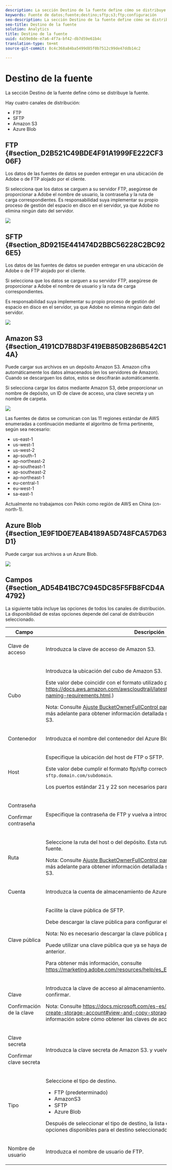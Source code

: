 ```yaml
---
description: La sección Destino de la fuente define cómo se distribuye la fuente.
keywords: Fuente de datos;fuente;destino;sftp;s3;ftp;configuración
seo-description: La sección Destino de la fuente define cómo se distribuye la fuente.
seo-title: Destino de la fuente
solution: Analytics
title: Destino de la fuente
uuid: 4a59e8de-e7a6-4f7a-bf42-db7d59e61b4c
translation-type: tm+mt
source-git-commit: 8c4c368a84ba5499d85f0b7512c99de47ddb14c2

---
```



# Destino de la fuente

La sección Destino de la fuente define cómo se distribuye la fuente.

Hay cuatro canales de distribución:

* FTP
* SFTP
* Amazon S3
* Azure Blob

## FTP {#section_D2B521C49BDE4F91A1999FE222CF306F}

Los datos de las fuentes de datos se pueden entregar en una ubicación de Adobe o de FTP alojado por el cliente.

Si selecciona que los datos se carguen a su servidor FTP, asegúrese de proporcionar a Adobe el nombre de usuario, la contraseña y la ruta de carga correspondientes. Es responsabilidad suya implementar su propio proceso de gestión del espacio en disco en el servidor, ya que Adobe no elimina ningún dato del servidor.

![](assets/dest-ftp.jpg)

## SFTP {#section_8D9215E441474D2BBC56228C2BC926E5}

Los datos de las fuentes de datos se pueden entregar en una ubicación de Adobe o de FTP alojado por el cliente.

Si selecciona que los datos se carguen a su servidor FTP, asegúrese de proporcionar a Adobe el nombre de usuario y la ruta de carga correspondientes.

<!-- 

Adobe Customer Care will provide you with a Public key. Verify in recording.

 -->

Es responsabilidad suya implementar su propio proceso de gestión del espacio en disco en el servidor, ya que Adobe no elimina ningún dato del servidor.

![](assets/dest-sftp.jpg)

## Amazon S3 {#section_4191CD7B8D3F419EB850B286B542C14A}

Puede cargar sus archivos en un depósito Amazon S3. Amazon cifra automáticamente los datos almacenados (en los servidores de Amazon). Cuando se descarguen los datos, estos se descifrarán automáticamente.

Si selecciona cargar los datos mediante Amazon S3, debe proporcionar un nombre de depósito, un ID de clave de acceso, una clave secreta y un nombre de carpeta.

![](assets/dest-s3.jpg)

Las fuentes de datos se comunican con las 11 regiones estándar de AWS enumeradas a continuación mediante el algoritmo de firma pertinente, según sea necesario:

* us-east-1
* us-west-1
* us-west-2
* ap-south-1
* ap-northeast-2
* ap-southeast-1
* ap-southeast-2
* ap-northeast-1
* eu-central-1
* eu-west-1
* sa-east-1

Actualmente no trabajamos con Pekín como región de AWS en China (cn-north-1).

## Azure Blob {#section_1E9F1D0E7EAB4189A5D748FCA57D63D1}

Puede cargar sus archivos a un Azure Blob.

![](assets/azure.png)

## Campos {#section_AD54B41BC7C945DC85F5FB8FCD4A4792}

La siguiente tabla incluye las opciones de todos los canales de distribución. La disponibilidad de estas opciones depende del canal de distribución seleccionado.

<table id="table_F743C620C82349D9943A13B99EA312BA"> 
 <thead> 
  <tr> 
   <th colname="col1" class="entry"> Campo </th> 
   <th colname="col2" class="entry"> Descripción </th> 
  </tr> 
 </thead>
 <tbody> 
  <tr> 
   <td colname="col1"> <p>Clave de acceso </p> </td> 
   <td colname="col2"> <p>Introduzca la clave de acceso de Amazon S3. </p> </td> 
  </tr> 
  <tr> 
   <td colname="col1"> <p>Cubo </p> </td> 
   <td colname="col2"> <p>Introduzca la ubicación del cubo de Amazon S3. </p> <p>Este valor debe coincidir con el formato utilizado para los depósitos S3 (See <a href="https://docs.aws.amazon.com/awscloudtrail/latest/userguide/cloudtrail-s3-bucket-naming-requirements.html"  > https://docs.aws.amazon.com/awscloudtrail/latest/userguide/cloudtrail-s3-bucket-naming-requirements.html</a>.) </p> <p> <p>Nota: Consulte <a href="/help/export/analytics-data-feed/feed-troubleshooting.md#section_6797EBBB7E6D44D4B00C7AEDF4C2EE1D"  >Ajuste BucketOwnerFullControl para fuentes de datos de Amazon S3</a> más adelante para obtener información detallada sobre la configuración de Amazon S3. </p> </p> </td> 
  </tr> 
  <tr> 
   <td colname="col1"> <p>Contenedor </p> </td> 
   <td colname="col2"> <p>Introduzca el nombre del contenedor del Azure Blob. </p> </td> 
  </tr> 
  <tr> 
   <td colname="col1"> <p> Host </p> </td> 
   <td colname="col2"> <p>Especifique la ubicación del host de FTP o SFTP. </p> <p>Este valor debe cumplir el formato ftp/sftp correcto <code> ftp.domain.com/subdomain</code> o <code> sftp.domain.com/subdomain</code>. </p> <p> Los puertos estándar 21 y 22 son necesarios para FTP y SFTP. </p> </td> 
  </tr> 
  <tr> 
   <td colname="col1"> <p>Contraseña </p> <p>Confirmar contraseña </p> </td> 
   <td colname="col2"> <p>Especifique la contraseña de FTP y vuelva a introducirla para confirmarla. </p> </td> 
  </tr> 
  <tr> 
   <td colname="col1"> <p>Ruta </p> </td> 
   <td colname="col2"> <p>Seleccione la ruta del host o del depósito. Esta ruta debe existir antes de crear la fuente. </p> <p> <p>Nota: Consulte <a href="/help/export/analytics-data-feed/feed-troubleshooting.md#section_6797EBBB7E6D44D4B00C7AEDF4C2EE1D"  >Ajuste BucketOwnerFullControl para fuentes de datos de Amazon S3</a> más adelante para obtener información detallada sobre la configuración de Amazon S3. </p> </p> </td> 
  </tr> 
  <tr> 
   <td colname="col1"> <p>Cuenta </p> </td> 
   <td colname="col2"> <p> Introduzca la cuenta de almacenamiento de Azure. </p> </td> 
  </tr> 
  <tr> 
   <td colname="col1"> <p>Clave pública </p> </td> 
   <td colname="col2"> <p>Facilite la clave pública de SFTP. </p> <p>Debe descargar la clave pública para configurar el repositorio de SFTP. </p> <p> <p>Nota: No es necesario descargar la clave pública para crear la fuente. </p> </p> <p>Puede utilizar una clave pública que ya se haya descargado al crear una fuente anterior. </p> <p>Para obtener más información, consulte <a href="https://marketing.adobe.com/resources/help/en_US/whitepapers/ftp/ftp_sftp_dw.html"  >https://marketing.adobe.com/resources/help/es_ES/whitepapers/ftp/ftp_sftp_dw.html</a>. </p> </td> 
  </tr> 
  <tr> 
   <td colname="col1"> <p>Clave </p> <p>Confirmación de la clave </p> </td> 
   <td colname="col2"> <p> Introduzca la clave de acceso al almacenamiento. Vuelva a introducirla para confirmar. </p> <p> <p>Nota: Consulte <a href="https://docs.microsoft.com/en-us/azure/storage/common/storage-create-storage-account#view-and-copy-storage-access-keys"  >https://docs.microsoft.com/es-es/azure/storage/common/storage-create-storage-account#view-and-copy-storage-access-keys</a> para más información sobre cómo obtener las claves de acceso. </p> </p> </td> 
  </tr> 
  <tr> 
   <td colname="col1"> <p>Clave secreta </p> <p>Confirmar clave secreta </p> </td> 
   <td colname="col2"> <p>Introduzca la clave secreta de Amazon S3. y vuelva a introducirla para confirmarla. </p> </td> 
  </tr> 
  <tr> 
   <td colname="col1"> <p>Tipo </p> </td> 
   <td colname="col2"> <p>Seleccione el tipo de destino. </p> <p> 
     <ul id="ul_B893EEDA73A34DE0AEB8570BE9027F21"> 
      <li id="li_325546FCEB404C50AA6829573CCA340B">FTP (predeterminado) </li> 
      <li id="li_6A2C03115903484797485D073A610607">AmazonS3 </li> 
      <li id="li_C24540F6FCD24702B7693A515CEBE977">SFTP </li> 
      <li id="li_8E03CA78E7FE427C9F6F8B112BC76266">Azure Blob </li> 
     </ul> </p> <p>Después de seleccionar el tipo de destino, la lista de campos cambia para reflejar las opciones disponibles para el destino seleccionado. </p> </td> 
  </tr> 
  <tr> 
   <td colname="col1"> <p>Nombre de usuario </p> </td> 
   <td colname="col2"> <p>Introduzca el nombre de usuario de FTP. </p> </td> 
  </tr> 
 </tbody> 
</table>

